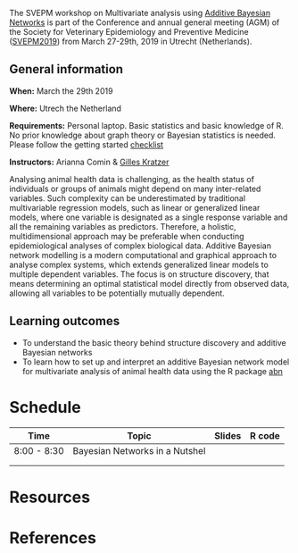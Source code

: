 
The SVEPM workshop on Multivariate analysis using [Additive Bayesian Networks](https://cran.r-project.org/package=abn) is part of the Conference and annual general meeting (AGM) of the Society for Veterinary Epidemiology and Preventive Medicine ([SVEPM2019](http://svepm2019.org)) from March 27-29th, 2019 in Utrecht (Netherlands).

## General information

**When:** March the 29th 2019

**Where:** Utrech the Netherland

**Requirements:** Personal laptop. Basic statistics and basic knowledge of R. No prior knowledge about graph theory or Bayesian statistics is needed. Please follow the getting started [checklist](getting_started.md)

**Instructors:** Arianna Comin & [Gilles Kratzer](https://gilleskratzer.netlify.com/)

Analysing animal health data is challenging, as the health status of individuals or groups of
animals might depend on many inter-related variables. Such complexity can be
underestimated by traditional multivariable regression models, such as linear or generalized
linear models, where one variable is designated as a single response variable and all the
remaining variables as predictors. Therefore, a holistic, multidimensional approach may be
preferable when conducting epidemiological analyses of complex biological data.
Additive Bayesian network modelling is a modern computational and graphical approach to
analyse complex systems, which extends generalized linear models to multiple dependent
variables. The focus is on structure discovery, that means determining an optimal statistical
model directly from observed data, allowing all variables to be potentially mutually
dependent.


## Learning outcomes
- To understand the basic theory behind structure discovery and additive Bayesian
networks
- To learn how to set up and interpret an additive Bayesian network model for
multivariate analysis of animal health data using the R package [abn](https://cran.r-project.org/package=abn)

# Schedule

| Time         | Topic                          | Slides | R code |
|--------------|--------------------------------|--------|--------|
| 8:00 - 8:30  | Bayesian Networks in a Nutshel |        |        |
|              |                                |        |        |
|              |                                |        |        |



# Resources

# References